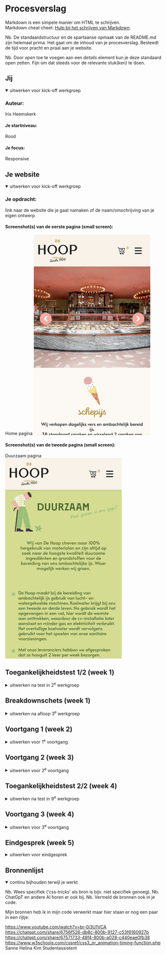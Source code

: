 # Procesverslag
Markdown is een simpele manier om HTML te schrijven.  
Markdown cheat cheet: [Hulp bij het schrijven van Markdown](https://github.com/adam-p/markdown-here/wiki/Markdown-Cheatsheet).

Nb. De standaardstructuur en de spartaanse opmaak van de README.md zijn helemaal prima. Het gaat om de inhoud van je procesverslag. Besteedt de tijd voor pracht en praal aan je website.

Nb. Door *open* toe te voegen aan een *details* element kun je deze standaard open zetten. Fijn om dat steeds voor de relevante stuk(ken) te doen.





## Jij

<details open>
  <summary>uitwerken voor kick-off werkgroep</summary>

  ### Auteur:
  Iris Heemskerk

  #### Je startniveau:
 Rood

  #### Je focus:
  Responsive
 
</details>





## Je website

<details open>
  <summary>uitwerken voor kick-off werkgroep</summary>

  ### Je opdracht:
  link naar de website die je gaat namaken of de naam/omschrijving van je eigen ontwerp

  #### Screenshot(s) van de eerste pagina (small screen): 
  Home pagina
  <img src="readme-images/IMG_4212.jpg" width="375px" alt="Homepagina">

  #### Screenshot(s) van de tweede pagina (small screen):
  Duurzaam pagina  
  <img src="readme-images/IMG_4213.jpg" width="375px" alt="Duurzaam pagina">
 
</details>



## Toegankelijkheidstest 1/2 (week 1)

<details>
  <summary>uitwerken na test in 2<sup>e</sup> werkgroep</summary>

  ### Bevindingen
  Lijst met je bevindingen die in de test naar voren kwamen:

Ik kan de links in de website overslaan door skip links, nog niet alles wordt goed beschreven zo hoor ik op de voiceover afbeelding2550 maar niet wat er op de afbeelding wordt weergegeven.

Ik kan de voiceover met pijltjes besturen en de control, option command met een pijltje gebruiken om te springen naar links of headings in de website.


<img src="readme-images/vertel.jpg" width="375px" alt="Snelheid aanpassen">
<img src="readme-images/vertel2.jpg" width="375px" alt="Link verteller">

  -Duidelijke omschrijving van de website bij de voiceover.
  -Bij links werden verteld dat deze klikbaar waren.
  -Er is een optie om links te skippen en meteen naar de content van de website te gaan.
  -Er is een draaiknop waarmee je makkelijk naar 1 deel van de website kan springen.
  -Best wel wat waarschuwingen in de website.


De website heeft in de validator best nog wel wat errors en waarschuwingen, dit komt omdat er inline style elementen worden gebruikt en ook omdat er sommige elementen niet goed worden genest.

<img src="readme-images/IMG_4446.jpg" width="375px" alt="validator1">
<img src="readme-images/IMG_4447.jpg" width="375px" alt="validotor2">

  

</details>



## Breakdownschets (week 1)

<details>
  <summary>uitwerken na afloop 3<sup>e</sup> werkgroep</summary>

  Hier heb ik gekeken naar hoe de website is opgebouwd en hoe ik dit eventueel met code in elkaar kan zetten.

  ### de hele pagina: 
  <img src="readme-images/breakdown.png" width="375px" alt="breakdown van de hele pagina">

  ### dynamisch deel (bijv menu): 
  <img src="readme-images/bouncy.png" width="375px" alt="breakdown van een dynamisch deel">

  ### wellicht nog een dynamisch deel (bijv filter): 
  <img src="readme-images/hamm.png" width="375px" alt="breakdown van nog een dynamisch deel">

</details>





## Voortgang 1 (week 2)

<details>
  <summary>uitwerken voor 1<sup>e</sup> voortgang</summary>

  ### Stand van zaken
  hier dit ging goed & dit was lastig (neem ook screenshots op van delen van je website en code)

   <img src="readme-images/process.png" width="375px" alt="css code">
   <img src="readme-images/process2.png" width="375px" alt="html weergave">
    <img src="readme-images/navnu.png" width="375px" alt="navigatie groot scherm">

  

Wat ik wou verbeteren is dat elementen in het midden gingen staan binnen de grid, een beeld hebben voor de grote navigatie en feedback over mijn html tot nu toe.

  ### Agenda voor meeting
  samen met je groepje opstellen

  Joost: vragen over tekst over een foto laten lopen, px en em verhouding
  Luna: Align items en justify items en elementen selecteren
  Iris: Binnen een grid afbeeldingen centreren

  ### Verslag van meeting
  hier na afloop snel de uitkomsten van de meeting vastleggen

 Dit heb ik geleerd:

- Waar een z-index voor wordt gebruikt.
- Dat ik beter een flexbox kan gebruiken ipv grid voor mijn website onderdeel.
- Dat ik nog het favicon van de website moet overnemen.
- Dat ik alles even in sections + articles moet neerzetten.
- Dat ik een nieuwe nav moet maken voor grotere schaal.
- Dat ik doormiddel van details een dropdown kan maken.
- Dat ik beter met margin-bottom kan werken ipv span toe te voegen in de html.
- Dat inline style elementen weggehaald moeten worden.

</details>





## Voortgang 2 (week 3)

<details>
  <summary>uitwerken voor 2<sup>e</sup> voortgang</summary>

  ### Stand van zaken
  hier dit ging goed & dit was lastig (neem ook screenshots op van delen van je website en code)
<img src="readme-images/dropdown.png" width="375px" alt="dropdown header">

Ik wil mijn header verbeteren en mijn hamburgermenu van kleur laten veranderen ook moet ik nog een deel van de homepagina responsive maken.

  ### Agenda voor meeting
  samen met je groepje opstellen

  Luna: Vragen over animatie, grid en responsive footer
  Alycia: zoekbalk verplaatsen en grid
  Iris: Dropdown vragen en hamburgermenu kleur vragen

  ### Verslag van meeting
  hier na afloop snel de uitkomsten van de meeting vastleggen

  - Hoe grid werkt in een menu
  - Hoe ik items in het hamburgermenu kan positioneren
  - Hoe ik een dark en lightmode mooi kan verwerken

</details>





## Toegankelijkheidstest 2/2 (week 4)

<details>
  <summary>uitwerken na test in 9<sup>e</sup> werkgroep</summary>

  ### Bevindingen
  Lijst met je bevindingen die in de test naar voren kwamen:

De Hoop website:

De eerste kop op de home pagina is een h3 dit is van het stukje volg ons, de heading volgorde is dus niet goed op deze website.

Het is niet duidelijk waar een link je naartoe brengt.

Mijn website:

Bij mijn website werd eerst de H1 niet voorgelezen omdat hij ook voor de schermlezer was verstopt, door de class visually hidden toe te voegen werd hij wel gewoon voorgelezen.

Alle afbeeldingen op de website waren ook duidelijk omschreven en de aria labels zorgt voor een goede omschrijving van de links.


<img src="readme-images/kop.png" width="375px" alt="headers">

De tekst van een link bij De Hoop website geeft maar weinig informatie, er staat alleen "lees meer" en niet naar welke pagina je kan gaan.

  Verbeteringen:

-Logische heading volgorde, de website heeft in de header een h1 en daarna per sectie weer een h2.
  -Ik heb de tekstomschrijving veranderd ipv lees meer bijvoorbeeld ijskarren huren, dan weet de gebruiker wat deze kan verwachten.
  -Geen foutmeldingen in de website.
  -Goed leesbare tekst voor iedereen.
  -De website heeft nu een darkmode wat fijn is voor de gebruiker.
  -Ik heb aria-labels toegevoegd zodat links duidelijker zijn.
  -De h1 heeft nu een class waardoor deze niet te zien is maar wel door de schermlezer wordt voorgelezen.

<img src="readme-images/h1_web.png" width="375px" alt="dropdown header">

<img src="readme-images/aria label.png" width="375px" alt="dropdown header">
   



</details>





## Voortgang 3 (week 4)

<details>
  <summary>uitwerken voor 3<sup>e</sup> voortgang</summary>



  ### Stand van zaken
  hier dit ging goed & dit was lastig (neem ook screenshots op van delen van je website en code)

  Ik heb een pop-up toegevoegd aan mijn webshop pagina, ik heb dit nog nooit eerder toegepast dus ik heb een video gevolgd om deze toe te voegen.
Ik moet de pop-up wel nog goed stylen voor een computer formaat.
  <img src="readme-images/pop-up stylen.png" width="375px" alt="pop-up">


  ### Agenda voor meeting
  samen met je groepje opstellen

Luna: thema slideshow vraag
Joost: svg path maken en stop en start knop van een video
  Iris: Hoe kan ik een dialog goed stylen?


  ### Verslag van meeting
  hier na afloop snel de uitkomsten van de meeting vastleggen

  - Hamburgermenu weer zichtbaar.
  - Lettertypes goed overgenomen in de website, het werkt nu ook buiten VScode.
  - Ik zou een div kunnen toevoegen voor het kruisje binnen de dialog.


</details>





## Eindgesprek (week 5)

<details>
  <summary>uitwerken voor eindgesprek</summary>

  ### Je uitkomst - karakteristiek screenshots:
  <img src="readme-images/hammie.png" width="375px" alt="hamburgermenu">
<img src="readme-images/pretty.png" width="375px" alt="layout">

  ### Dit ging goed/Heb ik geleerd: 
  Korte omschrijving met plaatjes

Wat goed ging was de lay-out overnemen van De Hoop website, ook kon ik de animaties goed verwerken zoals bij de social icons en de catogorieën.
Ik ben ook erg trots dat de slider in de website zit, ik wist de basis te verwerken maar voor het JS deel heb ik hulp gekregen.

Het is ook niet perfect nagemaakt maar ik heb zeker weer nieuwe dingen geleerd en veel tijd besteed aan het coderen van deze website. De opdrachten in de les hebben mij ook goed geholpen.
  <img src="readme-images/hover.png" width="375px" alt="animaties">

Ik ben ook erg trots op de webshop pagina, hier heb ik met grid gewerkt om alle onderdelen mooi responsive te krijgen!

  ### Dit was lastig/Is niet gelukt:
  Ik merkte dat het positioneren van sommige onderdelen nog best moeilijk ging, zoals bij de fotolijsten die de pagina kapot maakte als ze naast elkaar moesten staan.

  Het is mij uiteindelijk wel gelukt ze netjes naast elkaar te krijgen op een groot scherm en bij kleine schermen zie je dan 1 fotolijst

  Dit was de eerste keer dat ik een hamburgermenu in een website had toegevoegd, het stylen hiervan ging daarom helaas ook lastig. Gelukkig is het gelukt met 100% vw om het hamburgermenu over de hele breedte te laten lopen.


  <img src="readme-images/pop-upt.png" width="375px" alt="pop-up">

  Om bij de pop-up het kruisje helemaal rechtsboven alle content te krijgen zou ik volgens de student assistenten een div moeten gebruiken, ik heb er toen voor gekozen het op een andere manier op te lossen en ben trots op de indeling van de pop-up op mobiel scherm.

  Ook bleef de pop-up heel raar onderin het scherm staan, ik heb meerdere keren geprobeerd deze weg te halen maar dit was niet gelukt.

  ### Feedback:

  Verbeter je WCAG check en vul deze aan, de h1 werd niet door de schermlezer voorgelezen ook had ik nog niet bij alle links/buttons aria labels toegevoegd waardoor alleen de tekst werd voorgelezen. Door de aanpassingen is de website ook duidelijk voor iemand die een schermlezer gebruikt.


</details>


## Bronnenlijst

<details open>
  <summary>continu bijhouden terwijl je werkt</summary>

  Nb. Wees specifiek ('css-tricks' als bron is bijv. niet specifiek genoeg). 
  Nb. ChatGpT en andere AI horen er ook bij.
  Nb. Vermeld de bronnen ook in je code.

  Mijn bronnen heb ik in mijn code verwerkt maar hier staan er nog een paar in een rijtje:

https://www.youtube.com/watch?v=br-0i3U1VCA 
https://chatgpt.com/share/6756f526-db8c-800b-9127-c53f6160927b 
https://chatgpt.com/share/67571733-48f4-800b-a028-c440eae0fb38
https://www.w3schools.com/cssref/css3_pr_animation-timing-function.php
Sanne
Helina Kim
Studentassistent


</details>
